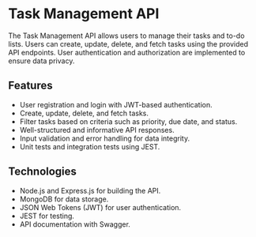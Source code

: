 # Task Management API

The Task Management API allows users to manage their tasks and to-do lists. Users can create, update, delete, and fetch tasks using the provided API endpoints. User authentication and authorization are implemented to ensure data privacy.

## Features

- User registration and login with JWT-based authentication.
- Create, update, delete, and fetch tasks.
- Filter tasks based on criteria such as priority, due date, and status.
- Well-structured and informative API responses.
- Input validation and error handling for data integrity.
- Unit tests and integration tests using JEST.

## Technologies

- Node.js and Express.js for building the API.
- MongoDB for data storage.
- JSON Web Tokens (JWT) for user authentication.
- JEST for testing.
- API documentation with Swagger.
